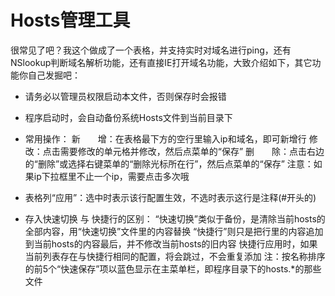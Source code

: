 Hosts管理工具
==================

很常见了吧？我这个做成了一个表格，并支持实时对域名进行ping，还有NSlookup判断域名解析功能，还有直接IE打开域名功能，大致介绍如下，其它功能你自己发掘吧：
- 请务必以管理员权限启动本文件，否则保存时会报错
- 程序启动时，会自动备份系统Hosts文件到当前目录下
- 常用操作：
新　　增：在表格最下方的空行里输入ip和域名，即可新增行
修　　改：点击需要修改的单元格并修改，然后点菜单的“保存”
删　　除：点击右边的“删除”或选择右键菜单的“删除光标所在行”，然后点菜单的“保存”
          注意：如果ip下拉框里不止一个ip，需要点击多次哦
- 表格列“应用”：选中时表示该行配置生效，不选时表示这行是注释(#开头的)

- 存入快速切换 与 快捷行的区别：
    “快速切换”类似于备份，是清除当前hosts的全部内容，用“快速切换”文件里的内容替换
    “快捷行”则只是把行里的内容追加到当前hosts的内容最后，并不修改当前hosts的旧内容
      快捷行应用时，如果当前列表存在与快捷行相同的配置，将会跳过，不会重复添加
    注：按名称排序的前5个“快速保存”项以蓝色显示在主菜单栏，即程序目录下的hosts.*的那些文件
